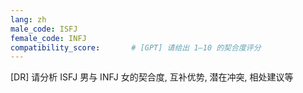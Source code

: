 ```yaml
---
lang: zh
male_code: ISFJ
female_code: INFJ
compatibility_score:       # [GPT] 请给出 1–10 的契合度评分
---
```


[DR] 请分析 ISFJ 男与 INFJ 女的契合度, 互补优势, 潜在冲突, 相处建议等

